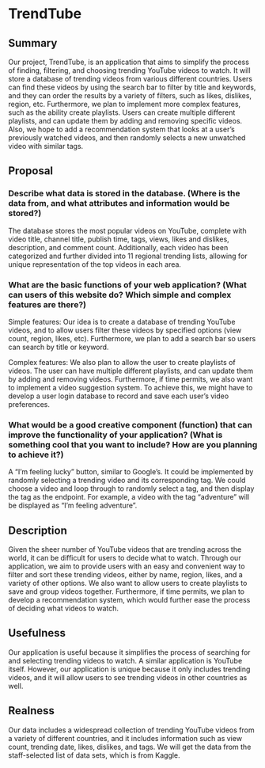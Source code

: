 # TrendTube

## Summary

Our project, TrendTube, is an application that aims to simplify the process of finding, filtering, and choosing trending YouTube videos to watch. It will store a database of trending videos from various different countries. Users can find these videos by using the search bar to filter by title and keywords, and they can order the results by a variety of filters, such as likes, dislikes, region, etc.
Furthermore, we plan to implement more complex features, such as the ability create playlists. Users can create multiple different playlists, and can update them by adding and removing specific videos. Also, we hope to add a recommendation system that looks at a user’s previously watched videos, and then randomly selects a new unwatched video with similar tags.


## Proposal

### Describe what data is stored in the database. (Where is the data from, and what attributes and information would be stored?)

The database stores the most popular videos on YouTube, complete with video title, channel title, publish time, tags, views, likes and dislikes, 
description, and comment count. Additionally, each video has been categorized and further divided into 11 regional trending lists, allowing for 
unique representation of the top videos in each area.

### What are the basic functions of your web application? (What can users of this website do? Which simple and complex features are there?)

Simple features: Our idea is to create a database of trending YouTube videos, and to allow users filter these videos by specified options (view count, region, likes, etc). Furthermore, we plan to add a search bar so users can search by title or keyword.

Complex features: We also plan to allow the user to create playlists of videos. The user can have multiple different playlists, and can update them by adding and removing videos. Furthermore, if time permits, we also want to implement a video suggestion system. To achieve this, we might have to develop a user login database to record and save each user’s video preferences.

### What would be a good creative component (function) that can improve the functionality of your application? (What is something cool that you want to include? How are you planning to achieve it?)

A “I’m feeling lucky” button, similar to Google’s. It could be implemented by randomly selecting a trending video and its corresponding tag. We could choose a video and loop through to randomly select a tag, and then display the tag as the endpoint. For example, a video with the tag “adventure” will be displayed as “I’m feeling adventure”.

## Description

Given the sheer number of YouTube videos that are trending across the world, it can be difficult 
for users to decide what to watch. Through our application, we aim to provide users with an easy 
and convenient way to filter and sort these trending videos, either by name, region, likes, and a 
variety of other options. We also want to allow users to create playlists to save and group videos 
together. Furthermore, if time permits, we plan to develop a recommendation system, which would 
further ease the process of deciding what videos to watch.

## Usefulness

Our application is useful because it simplifies the process of searching for and selecting 
trending videos to watch. A similar application is YouTube itself. However, our application is 
unique because it only includes trending videos, and it will allow users to see trending videos
in other countries as well.

## Realness

Our data includes a widespread collection of trending YouTube videos from a variety of 
different countries, and it includes information such as view count, trending date, 
likes, dislikes, and tags. 
We will get the data from the staff-selected list of data sets, which is from Kaggle.
